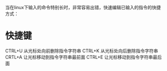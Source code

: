 当在linux下输入的命令特别长时，非常容易出错，快速编辑已输入的指令的快捷方式：

快捷键	
====
CTRL+U	从光标处向前删除指令字符串
CTRL+K	从光标处向后删除指令字符串
CRTL+A	让光标移动到指令字符串最前面
CTRL+E	让光标移动到指令字符串最后面
